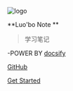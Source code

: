 <!-- _coverpage.md --> 

![logo](https://ihzur.cn/xzmcnkjhdkahfuhwuihafhf/qwertyuioplkjhgfdsa/circle-cat.png)

 **Luo'bo Note **

> 学习笔记

-POWER BY [docsify](https://docsify.js.org/#/zh-cn/)

 [GitHub](https://github.com/ihzurgnauh/Luobo-note/) 

[Get Started](#docsify)

